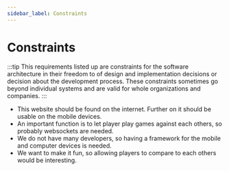 ```yaml
---
sidebar_label: Constraints
---
```


# Constraints

:::tip
This requirements listed up are constraints for the software architecture in their freedom to of design and implementation decisions or decision about the development process. These constraints sometimes go beyond individual systems and are valid for whole organizations and companies.
:::

- This website should be found on the internet. Further on it should be usable on the mobile devices.
- An important function is to let player play games against each others, so probably websockets are needed.
- We do not have many developers, so having a framework for the mobile and computer devices is needed.
- We want to make it fun, so allowing players to compare to each others would be interesting.